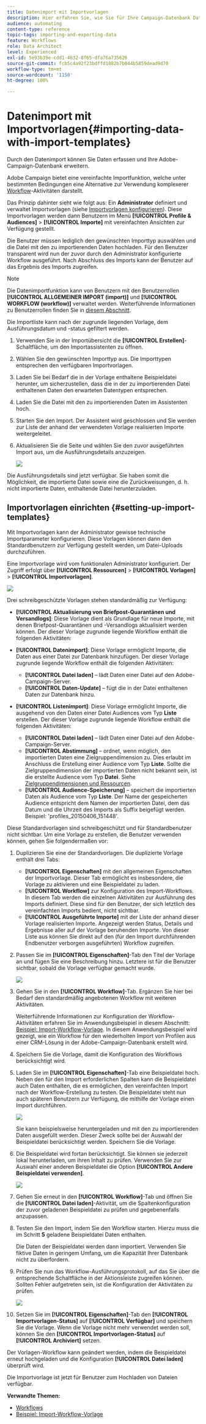 ```yaml
---
title: Datenimport mit Importvorlagen
description: Hier erfahren Sie, wie Sie für Ihre Campaign-Datenbank Daten sammeln können.
audience: automating
content-type: reference
topic-tags: importing-and-exporting-data
feature: Workflows
role: Data Architect
level: Experienced
exl-id: 5e93b39e-cdd1-4632-8f65-dfa76a735626
source-git-commit: fcb5c4a92f23bdffd1082b7b044b5859dead9d70
workflow-type: tm+mt
source-wordcount: '1150'
ht-degree: 100%

---
```


# Datenimport mit Importvorlagen{#importing-data-with-import-templates}

Durch den Datenimport können Sie Daten erfassen und Ihre Adobe-Campaign-Datenbank erweitern.

Adobe Campaign bietet eine vereinfachte Importfunktion, welche unter bestimmten Bedingungen eine Alternative zur Verwendung komplexerer [Workflow](../../automating/using/get-started-workflows.md)-Aktivitäten darstellt.

Das Prinzip dahinter sieht wie folgt aus: Ein **Administrator** definiert und verwaltet Importvorlagen (siehe [Importvorlagen konfigurieren](../../automating/using/importing-data-with-import-templates.md#setting-up-import-templates)). Diese Importvorlagen werden dann Benutzern im Menü **[!UICONTROL Profile &amp; Audiences]** > **[!UICONTROL Importe]** mit vereinfachten Ansichten zur Verfügung gestellt.

Die Benutzer müssen lediglich den gewünschten Importtyp auswählen und die Datei mit den zu importierenden Daten hochladen. Für den Benutzer transparent wird nun der zuvor durch den Administrator konfigurierte Workflow ausgeführt. Nach Abschluss des Imports kann der Benutzer auf das Ergebnis des Imports zugreifen.

>[!NOTE]
>
>Die Datenimportfunktion kann von Benutzern mit den Benutzerrollen **[!UICONTROL ALLGEMEINER IMPORT (import)]** und **[!UICONTROL WORKFLOW (workflow)]** verwaltet werden. Weiterführende Informationen zu Benutzerrollen finden Sie in [diesem Abschnitt](../../administration/using/list-of-roles.md).

Die Importliste kann nach der zugrunde liegenden Vorlage, dem Ausführungsdatum und -status gefiltert werden.

1. Verwenden Sie in der Importübersicht die **[!UICONTROL Erstellen]**-Schaltfläche, um den Importassistenten zu öffnen.
1. Wählen Sie den gewünschten Importtyp aus. Die Importtypen entsprechen den verfügbaren Importvorlagen.
1. Laden Sie bei Bedarf die in der Vorlage enthaltene Beispieldatei herunter, um sicherzustellen, dass die in der zu importierenden Datei enthaltenen Daten den erwarteten Datentypen entsprechen.
1. Laden Sie die Datei mit den zu importierenden Daten im Assistenten hoch.
1. Starten Sie den Import. Der Assistent wird geschlossen und Sie werden zur Liste der anhand der verwendeten Vorlage realisierten Importe weitergeleitet.
1. Aktualisieren Sie die Seite und wählen Sie den zuvor ausgeführten Import aus, um die Ausführungsdetails anzuzeigen.

   ![](assets/simplified_import1.png)

Die Ausführungsdetails sind jetzt verfügbar. Sie haben somit die Möglichkeit, die importierte Datei sowie eine die Zurückweisungen, d. h. nicht importierte Daten, enthaltende Datei herunterzuladen.

## Importvorlagen einrichten {#setting-up-import-templates}

Mit Importvorlagen kann der Administrator gewisse technische Importparameter konfigurieren. Diese Vorlagen können dann den Standardbenutzern zur Verfügung gestellt werden, um Datei-Uploads durchzuführen.

Eine Importvorlage wird vom funktionalen Administrator konfiguriert. Der Zugriff erfolgt über **[!UICONTROL Ressourcen]** > **[!UICONTROL Vorlagen]** > **[!UICONTROL Importvorlagen]**.

![](assets/import_template_list.png)

Drei schreibgeschützte Vorlagen stehen standardmäßig zur Verfügung:

* **[!UICONTROL Aktualisierung von Briefpost-Quarantänen und Versandlogs]**: Diese Vorlage dient als Grundlage für neue Importe, mit denen Briefpost-Quarantänen und -Versandlogs aktualisiert werden können. Der dieser Vorlage zugrunde liegende Workflow enthält die folgenden Aktivitäten:
* **[!UICONTROL Datenimport]**: Diese Vorlage ermöglicht Importe, die Daten aus einer Datei zur Datenbank hinzufügen. Der dieser Vorlage zugrunde liegende Workflow enthält die folgenden Aktivitäten:

   * **[!UICONTROL Datei laden]** – lädt Daten einer Datei auf den Adobe-Campaign-Server.
   * **[!UICONTROL Daten-Update]** – fügt die in der Datei enthaltenen Daten zur Datenbank hinzu.

* **[!UICONTROL Listenimport]**: Diese Vorlage ermöglicht Importe, die ausgehend von den Daten einer Datei Audiences vom Typ **Liste** erstellen. Der dieser Vorlage zugrunde liegende Workflow enthält die folgenden Aktivitäten:

   * **[!UICONTROL Datei laden]** – lädt Daten einer Datei auf den Adobe-Campaign-Server.
   * **[!UICONTROL Abstimmung]** – ordnet, wenn möglich, den importierten Daten eine Zielgruppendimension zu. Dies erlaubt im Anschluss die Erstellung einer Audience vom Typ **Liste**. Sollte die Zielgruppendimension der importierten Daten nicht bekannt sein, ist die erstellte Audience vom Typ **Datei**. Siehe [Zielgruppendimensionen und Ressourcen](../../automating/using/query.md#targeting-dimensions-and-resources).
   * **[!UICONTROL Audience-Speicherung]** – speichert die importierten Daten als Audience vom Typ **Liste**. Der Name der gespeicherten Audience entspricht dem Namen der importierten Datei, dem das Datum und die Uhrzeit des Imports als Suffix beigefügt werden. Beispiel: &#39;profiles_20150406_151448&#39;.

Diese Standardvorlagen sind schreibgeschützt und für Standardbenutzer nicht sichtbar. Um eine Vorlage zu erstellen, die Benutzer verwenden können, gehen Sie folgendermaßen vor:

1. Duplizieren Sie eine der Standardvorlagen. Die duplizierte Vorlage enthält drei Tabs:

   * **[!UICONTROL Eigenschaften]** mit den allgemeinen Eigenschaften der Importvorlage. Dieser Tab ermöglicht es insbesondere, die Vorlage zu aktivieren und eine Beispieldatei zu laden.
   * **[!UICONTROL Workflow]** zur Konfiguration des Import-Workflows. In diesem Tab werden die einzelnen Aktivitäten zur Ausführung des Imports definiert. Diese sind für den Benutzer, der sich letztlich des vereinfachten Imports bedient, nicht sichtbar.
   * **[!UICONTROL Ausgeführte Importe]** mit der Liste der anhand dieser Vorlage realisierten Importe. Angezeigt werden Status, Details und Ergebnisse aller auf der Vorlage beruhenden Importe. Von dieser Liste aus können Sie direkt auf den (für den Import durchführenden Endbenutzer verborgen ausgeführten) Workflow zugreifen.

1. Passen Sie im **[!UICONTROL Eigenschaften]**-Tab den Titel der Vorlage an und fügen Sie eine Beschreibung hinzu. Letztere ist für die Benutzer sichtbar, sobald die Vorlage verfügbar gemacht wurde.

   ![](assets/simplified_import_model1.png)

1. Gehen Sie in den **[!UICONTROL Workflow]**-Tab. Ergänzen Sie hier bei Bedarf den standardmäßig angebotenen Workflow mit weiteren Aktivitäten.

   Weiterführende Informationen zur Konfiguration der Workflow-Aktivitäten erfahren Sie im Anwendungsbeispiel in diesem Abschnitt: [Beispiel: Import-Workflow-Vorlage](../../automating/using/creating-import-workflow-templates.md). In diesem Anwendungsbeispiel wird gezeigt, wie ein Workflow für den wiederholten Import von Profilen aus einer CRM-Lösung in der Adobe-Campaign-Datenbank erstellt wird.

1. Speichern Sie die Vorlage, damit die Konfiguration des Workflows berücksichtigt wird.
1. Laden Sie im **[!UICONTROL Eigenschaften]**-Tab eine Beispieldatei hoch. Neben den für den Import erforderlichen Spalten kann die Beispieldatei auch Daten enthalten, die es ermöglichen, den vereinfachten Import nach der Workflow-Erstellung zu testen. Die Beispieldatei steht nun auch späteren Benutzern zur Verfügung, die mithilfe der Vorlage einen Import durchführen.

   ![](assets/import_template_sample.png)

   Sie kann beispielsweise heruntergeladen und mit den zu importierenden Daten ausgefüllt werden. Dieser Zweck sollte bei der Auswahl der Beispieldatei berücksichtigt werden. Speichern Sie die Vorlage.

1. Die Beispieldatei wird fortan berücksichtigt. Sie können sie jederzeit lokal herunterladen, um ihren Inhalt zu prüfen. Verwenden Sie zur Auswahl einer anderen Beispieldatei die Option **[!UICONTROL Andere Beispieldatei verwenden]**.

   ![](assets/simplified_import_model2.png)

1. Gehen Sie erneut in den **[!UICONTROL Workflow]**-Tab und öffnen Sie die **[!UICONTROL Datei laden]**-Aktivität, um die Spaltenkonfiguration der zuvor geladenen Beispieldatei zu prüfen und gegebenenfalls anzupassen.
1. Testen Sie den Import, indem Sie den Workflow starten. Hierzu muss die im Schritt **5** geladene Beispieldatei Daten enthalten.

   Die Daten der Beispieldatei werden dann importiert. Verwenden Sie fiktive Daten in geringem Umfang, um die Kapazität Ihrer Datenbank nicht zu überfordern.

1. Prüfen Sie nun das Workflow-Ausführungsprotokoll, auf das Sie über die entsprechende Schaltfläche in der Aktionsleiste zugreifen können. Sollten Fehler aufgetreten sein, ist die Konfiguration der Aktivitäten zu prüfen.

   ![](assets/simplified_import_model3.png)

1. Setzen Sie im **[!UICONTROL Eigenschaften]**-Tab den **[!UICONTROL Importvorlagen-Status]** auf **[!UICONTROL Verfügbar]** und speichern Sie die Vorlage. Wenn die Vorlage nicht mehr verwendet werden soll, können Sie den **[!UICONTROL Importvorlagen-Status]** auf **[!UICONTROL Archiviert]** setzen.

Der Vorlagen-Workflow kann geändert werden, indem die Beispieldatei erneut hochgeladen und die Konfiguration **[!UICONTROL Datei laden]** überprüft wird.

Die Importvorlage ist jetzt für Benutzer zum Hochladen von Dateien verfügbar.

**Verwandte Themen:**

* [Workflows](../../automating/using/get-started-workflows.md)
* [Beispiel: Import-Workflow-Vorlage](../../automating/using/creating-import-workflow-templates.md)
